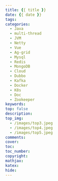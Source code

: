 ```yaml
---
title: {{ title }}
date: {{ date }}
tags: 
categories: 
  - Java 
  - multi-thread 
  - JVM 
  - Netty 
  - Vue 
  - Ag-grid 
  - Mysql 
  - Redis 
  - MongoDB 
  - Cloud 
  - Dubbo  
  - Kafka 
  - Docker 
  - K8s 
  - Doc
  - Zookeeper
keywords: 
top: false 
description: 
top_img: 
  - /images/top3.jpeg
  - /images/top4.jpeg
  - /images/top5.jpeg
comments: 
cover:  
toc: 
toc_number: 
copyright: 
mathjax: 
katex: 
hide: 
---
```

